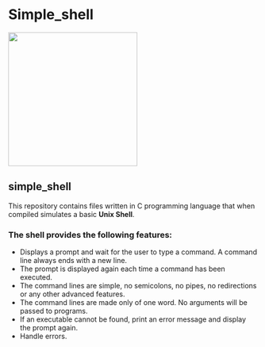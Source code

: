 <h1>Simple_shell</h1>
<img width="260" height="270" src="https://www.pngall.com/wp-content/uploads/5/Linux-Logo-PNG-File.png">


## simple_shell
This repository contains files written in C programming language that when compiled simulates a basic **Unix Shell**.

### The shell provides the following features:

* Displays a prompt and wait for the user to type a command. A command line always ends with a new line.
* The prompt is displayed again each time a command has been executed.
* The command lines are simple, no semicolons, no pipes, no redirections or any other advanced features.
* The command lines are made only of one word. No arguments will be passed to programs.
* If an executable cannot be found, print an error message and display the prompt again.
* Handle errors.
